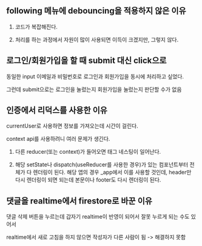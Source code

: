 ## following 메뉴에 debouncing을 적용하지 않은 이유

1. 코드가 복잡해진다.

2. 처리를 하는 과정에서 자원이 많이 사용되면 이득이 크겠지만, 그렇지 않다.

## 로그인/회원가입을 할 때 submit 대신 click으로

동일한 input 이메일과 비밀번호로 로그인과 회원가입을 동시에 처리하고 싶었다.

그런데 submit으로는 로그인을 눌렀는지 회원가입을 눌렀는지 판단할 수가 없음

## 인증에서 리덕스를 사용한 이유

currentUser로 사용하면 정보를 가져오는데 시간이 걸린다.

context api를 사용하려니 여러 문제가 생긴다.

1. 다른 reducer(또는 context)가 들어오면 태그 네스팅이 일어난다.

2. 해당 setState나 dispatch(useReducer를 사용한 경우)가 있는 컴포넌트부터 전체가 다 렌더링이 된다. 해당 앱의 경우 \_app에서 이를 사용할 것인데, header만 다시 렌더링이 되면 되는데 본문이나 footer도 다시 렌더링이 된다.

## 댓글을 realtime에서 firestore로 바꾼 이유

댓글 삭제 버튼을 누르는데 갑자기 realtime이 반영이 되어서 잘못 누르게 되는 수도 있어서

realtime에서 새로 고침을 하지 않으면 작성자가 다른 사람이 됨 -> 해결하지 못함
